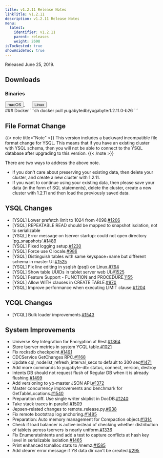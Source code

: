 ```yaml
---
title: v1.2.11 Release Notes
linkTitle: v1.2.11
description: v1.2.11 Release Notes
menu:
  latest:
    identifier: v1.2.11
    parent: releases
    weight: 2698
isTocNested: true
showAsideToc: true
---
```


Released June 25, 2019.

## Downloads
### Binaries
<a class="download-binary-link" href="https://downloads.yugabyte.com/yugabyte-ce-1.2.11.0-darwin.tar.gz">
  <button>
    <i class="fab fa-apple"></i><span class="download-text">macOS</span>
  </button>
</a>
&nbsp; &nbsp; &nbsp; 
<a class="download-binary-link" href="https://downloads.yugabyte.com/yugabyte-ce-1.2.11.0-linux.tar.gz">
  <button>
    <i class="fab fa-linux"></i><span class="download-text">Linux</span>
  </button>
</a>
<br />
### Docker
```sh
docker pull yugabytedb/yugabyte:1.2.11.0-b26
```

## File Format Change

{{< note title="Note" >}}
This version includes a backward incompatible file format change for YSQL. This means that if you have an existing cluster with YSQL schema, then you will not be able to connect to the YSQL database after upgrading to this version.
{{< /note >}}

There are two ways to address the above note.

* If you don't care about preserving your existing data, then delete your cluster, and create a new cluster with 1.2.11. 
* If you want to continue using your existing data, then please save your data (in the form of
  SQL statements), delete the cluster, create a new cluster with 1.2.11 and then load the previously saved data.

## YSQL Changes
* [YSQL] Lower prefetch limit to 1024 from 4098.[#1206](https://github.com/YugaByte/yugabyte-db/issues/1206)
* [YSQL] REPEATABLE READ should be mapped to snapshot isolation, not to serializable
* [YSQL] Error message on tserver startup: could not open directory
  'pg_snapshots'.[#1489](https://github.com/YugaByte/yugabyte-db/issues/1489)
* [YSQL] Fixed logging setup.[#1230](https://github.com/YugaByte/yugabyte-db/issues/1230)
* [YSQL] Force use C locale.[#986](https://github.com/YugaByte/yugabyte-db/issues/986)
* [YSQL] Distinguish tables with same keyspace+name but different schema in master
  UI.[#1525](https://github.com/YugaByte/yugabyte-db/issues/1525)
* [YSQL] Fix line editing in ysqlsh (psql) on Linux.[#764](
  https://github.com/YugaByte/yugabyte-db/issues/764)
* [YSQL] Show table UUIDs in tablet server web
  UI.[#1525](https://github.com/YugaByte/yugabyte-db/issues/1525)
* [YSQL] Feature Support - FUNCTION and
  PROCEDURE.[1155](https://github.com/YugaByte/yugabyte-db/issues/1155)
* [YSQL] Allow WITH clauses in CREATE
  TABLE.[#870](https://github.com/YugaByte/yugabyte-db/issues/870)
* [YSQL] Improve performance when executing LIMIT
  clause.[#1204](https://github.com/YugaByte/yugabyte-db/issues/1204)

## YCQL Changes
* [YCQL] Bulk loader improvements.[#1543](https://github.com/YugaByte/yugabyte-db/issues/1543)

## System Improvements
* Universe Key Integration for Encryption at
  Rest.[#1364](https://github.com/YugaByte/yugabyte-db/issues/1364)
* Store tserver metrics in system YCQL
  table.[#1021](https://github.com/YugaByte/yugabyte-db/issues/1021)
* Fix rocksdb checkpoint.[#1491](https://github.com/YugaByte/yugabyte-db/issues/1491)
* CDCService GetChanges RPC.[#1168](https://github.com/YugaByte/yugabyte-db/issues/1168)
* Update cql_nodelist_refresh_interval_secs to default to 300
  sec[#1471](https://github.com/YugaByte/yugabyte-db/issues/1471)
* Add more commands to yugabyte-db: status, connect, version, destroy 
* Intents DB should not request flush of Regular DB when it is already
  flushing.[#1499](https://github.com/YugaByte/yugabyte-db/issues/1499)
* Add versioning to yb-master JSON API.[#1372](https://github.com/YugaByte/yugabyte-db/issues/1372)
* Master concurrency improvements and benchmark for
  GetTableLocations.[#1540](https://github.com/YugaByte/yugabyte-db/issues/1540)
* Preparation diff. Use single writer skiplist in
  DocDB.[#1240](https://github.com/YugaByte/yugabyte-db/issues/1240)
* Take stack traces in parallel.[#1509](https://github.com/YugaByte/yugabyte-db/issues/1509)
* Jepsen-related changes to
  remote_release.py,[#938](https://github.com/YugaByte/yugabyte-db/issues/938)
* Fix remote bootstrap log anchoring.[#1485](https://github.com/YugaByte/yugabyte-db/issues/1485)
* Preparation: Auto memory management for Compaction
  object.[#1314](https://github.com/YugaByte/yugabyte-db/issues/1314)
* Check if load balancer is active instead of checking whether distribution of tablets across
  tservers is nearly uniform.[#1336](https://github.com/YugaByte/yugabyte-db/issues/1336)
* Fix EnumerateIntents and add a test to capture conflicts at hash key level in serializable
  isolation.[#1465](https://github.com/YugaByte/yugabyte-db/issues/1465)
*  Print enhanced tcmalloc stats to
  /memz.[#1585](https://github.com/YugaByte/yugabyte-db/issues/1585)
* Add clearer error message if YB data dir can't be
  created.[#295](https://github.com/YugaByte/yugabyte-db/issues/295)

